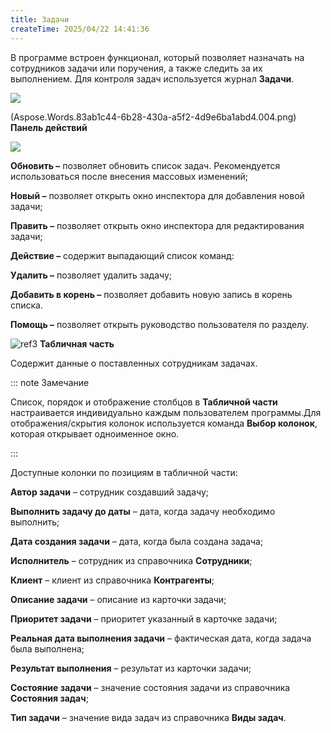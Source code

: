 ```yaml
---
title: Задачи
createTime: 2025/04/22 14:41:36
---
```

В программе встроен функционал, который позволяет назначать на сотрудников задачи или поручения, а также следить за их выполнением. Для контроля задач используется журнал **Задачи**.

![](Aspose.Words.83ab1c44-6b28-430a-a5f2-4d9e6ba1abd4.322.png)

(Aspose.Words.83ab1c44-6b28-430a-a5f2-4d9e6ba1abd4.004.png) **Панель действий**

![](Aspose.Words.83ab1c44-6b28-430a-a5f2-4d9e6ba1abd4.323.png)

**Обновить –** позволяет обновить список задач. Рекомендуется использоваться после внесения массовых изменений;

**Новый –** позволяет открыть окно инспектора для добавления новой задачи;

**Править –** позволяет открыть окно инспектора для редактирования задачи;

**Действие –** содержит выпадающий список команд:

**Удалить –** позволяет удалить задачу;

**Добавить в корень –** позволяет добавить новую запись в корень списка.

**Помощь –** позволяет открыть руководство пользователя по разделу.

![ref3](Aspose.Words.83ab1c44-6b28-430a-a5f2-4d9e6ba1abd4.006.png) **Табличная часть**

Содержит данные о поставленных сотрудникам задачах.

::: note Замечание

Список, порядок и отображение столбцов в **Табличной части** настраивается индивидуально каждым пользователем программы.Для отображения/скрытия колонок используется команда **Выбор колонок**, которая открывает одноименное окно.

:::

Доступные колонки по позициям в табличной части:

**Автор задачи** – сотрудник создавший задачу;

**Выполнить задачу до даты** – дата, когда задачу необходимо выполнить;

**Дата создания задачи** – дата, когда была создана задача;

**Исполнитель** – сотрудник из справочника **Сотрудники**;

**Клиент** – клиент из справочника **Контрагенты**;

**Описание задачи** – описание из карточки задачи;

**Приоритет задачи** – приоритет указанный в карточке задачи;

**Реальная дата выполнения задачи** – фактическая дата, когда задача была выполнена;

**Результат выполнения** – результат из карточки задачи;

**Состояние задачи** – значение состояния задачи из справочника **Состояния задач**;

**Тип задачи** – значение вида задач из справочника **Виды задач**.